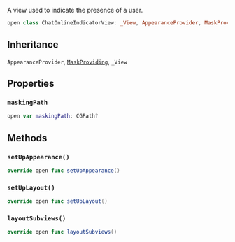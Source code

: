 
A view used to indicate the presence of a user.

``` swift
open class ChatOnlineIndicatorView: _View, AppearanceProvider, MaskProviding 
```

## Inheritance

`AppearanceProvider`, [`MaskProviding`](/MaskProviding), `_View`

## Properties

### `maskingPath`

``` swift
open var maskingPath: CGPath? 
```

## Methods

### `setUpAppearance()`

``` swift
override open func setUpAppearance() 
```

### `setUpLayout()`

``` swift
override open func setUpLayout() 
```

### `layoutSubviews()`

``` swift
override open func layoutSubviews() 
```
